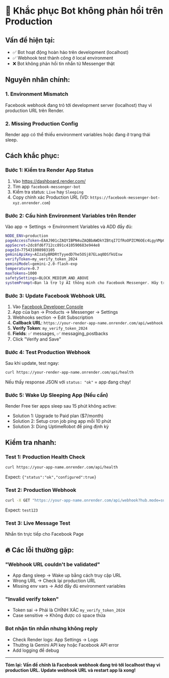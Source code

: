 # 🚨 Khắc phục Bot không phản hồi trên Production

## Vấn đề hiện tại:
- ✅ Bot hoạt động hoàn hảo trên development (localhost)  
- ✅ Webhook test thành công ở local environment
- ❌ Bot không phản hồi tin nhắn từ Messenger thật

## Nguyên nhân chính:

### 1. **Environment Mismatch**
Facebook webhook đang trỏ tới development server (localhost) thay vì production URL trên Render.

### 2. **Missing Production Config**
Render app có thể thiếu environment variables hoặc đang ở trạng thái sleep.

## Cách khắc phục:

### Bước 1: Kiểm tra Render App Status
1. Vào https://dashboard.render.com/
2. Tìm app `facebook-messenger-bot` 
3. Kiểm tra status: `Live` hay `Sleeping`
4. Copy chính xác Production URL (VD: `https://facebook-messenger-bot-xyz.onrender.com`)

### Bước 2: Cấu hình Environment Variables trên Render

Vào app → Settings → Environment Variables và ADD đầy đủ:

```bash
NODE_ENV=production
pageAccessToken=EAAJ901cZAQYIBPN4uZAQBbAWDkYZBtqI7IfRoOPZCM6OEc4LgyVMpGmk0eD3eLi27NqzMDVJRJgmWLUVfSNzGoSVTqCVPUk3KusHR6SQAiWKPmBiEtnCHAaJgh2T4BZCuYmiDXSDZARCyzWRXaCZB9a0ikTV0dAajblqNEkvcGJeblEIVqRw0qVzyFVN4SZBIukdCYOeQiUBSgZDZD
appSecret=2dc8fd6f712cc891c410590683e944e8
pageId=775431008983105
geminiApiKey=AIzaSyBRDRtTyyedD7he5OSj87ELaq0DSfkUIsw
verifyToken=my_verify_token_2024
geminiModel=gemini-2.0-flash-exp
temperature=0.7
maxTokens=1000
safetySettings=BLOCK_MEDIUM_AND_ABOVE
systemPrompt=Bạn là trợ lý AI thông minh cho Facebook Messenger. Hãy trả lời bằng tiếng Việt một cách tự nhiên, thân thiện và hữu ích.
```

### Bước 3: Update Facebook Webhook URL

1. Vào [Facebook Developer Console](https://developers.facebook.com/)
2. App của bạn → Products → Messenger → Settings  
3. Webhooks section → Edit Subscription
4. **Callback URL**: `https://your-render-app-name.onrender.com/api/webhook`
5. **Verify Token**: `my_verify_token_2024`
6. **Fields**: ✅ messages, ✅ messaging_postbacks
7. Click "Verify and Save"

### Bước 4: Test Production Webhook

Sau khi update, test ngay:
```bash
curl https://your-render-app-name.onrender.com/api/health
```

Nếu thấy response JSON với `status: "ok"` = app đang chạy!

### Bước 5: Wake Up Sleeping App (Nếu cần)

Render Free tier apps sleep sau 15 phút không active:
- Solution 1: Upgrade to Paid plan ($7/month)  
- Solution 2: Setup cron job ping app mỗi 10 phút
- Solution 3: Dùng UptimeRobot để ping định kỳ

## Kiểm tra nhanh:

### Test 1: Production Health Check
```bash
curl https://your-app-name.onrender.com/api/health
```
Expect: `{"status":"ok","configured":true}`

### Test 2: Production Webhook  
```bash
curl -X GET "https://your-app-name.onrender.com/api/webhook?hub.mode=subscribe&hub.verify_token=my_verify_token_2024&hub.challenge=test123"
```
Expect: `test123`

### Test 3: Live Message Test
Nhắn tin trực tiếp cho Facebook Page

## 🔥 Các lỗi thường gặp:

### "Webhook URL couldn't be validated"
- App đang sleep → Wake up bằng cách truy cập URL
- Wrong URL → Check lại production URL  
- Missing env vars → Add đầy đủ environment variables

### "Invalid verify token"  
- Token sai → Phải là CHÍNH XÁC `my_verify_token_2024`
- Case sensitive → Không được có space thừa

### Bot nhận tin nhắn nhưng không reply
- Check Render logs: App Settings → Logs
- Thường là Gemini API key hoặc Facebook API error
- Add logging để debug

---

**Tóm lại: Vấn đề chính là Facebook webhook đang trỏ tới localhost thay vì production URL. Update webhook URL và restart app là xong!**